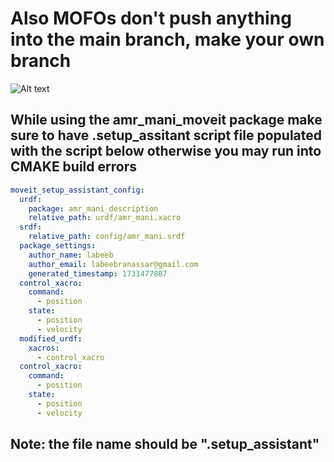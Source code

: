 # Also MOFOs don't push anything into the main branch, make your own branch
<img title="a title" alt="Alt text" href="[/images/boo.svg](https://www.google.com/imgres?q=italian%20finger%20emoji&imgurl=https%3A%2F%2Fwww.clipartmax.com%2Fpng%2Fmiddle%2F286-2863171_hand-emoji-clipart-fire-emoji-italian-hand-emoji-png.png&imgrefurl=https%3A%2F%2Fwww.clipartmax.com%2Fmiddle%2Fm2H7H7i8Z5N4K9H7_hand-emoji-clipart-fire-emoji-italian-hand-emoji-png%2F&docid=VmKS9FEReOLsZM&tbnid=tJT2r4i9AmXJ4M&vet=12ahUKEwjvkZjC8duJAxXNTmwGHdvtEzQQM3oECH0QAA..i&w=840&h=749&hcb=2&ved=2ahUKEwjvkZjC8duJAxXNTmwGHdvtEzQQM3oECH0QAA)">



## While using the amr_mani_moveit package make sure to have .setup_assitant script file populated with the script below otherwise you may run into CMAKE build errors
~~~yaml
moveit_setup_assistant_config:
  urdf:
    package: amr_mani_description
    relative_path: urdf/amr_mani.xacro
  srdf:
    relative_path: config/amr_mani.srdf
  package_settings:
    author_name: labeeb
    author_email: labeebranassar@gmail.com
    generated_timestamp: 1731477887
  control_xacro:
    command:
      - position
    state:
      - position
      - velocity
  modified_urdf:
    xacros:
      - control_xacro
  control_xacro:
    command:
      - position
    state:
      - position
      - velocity
~~~
## Note: the file name should be ".setup_assistant"

